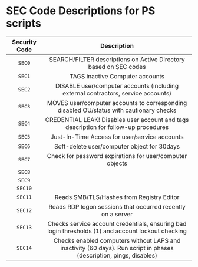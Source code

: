 # SEC Code Descriptions for PS scripts
| Security Code | Description |
|:-------------:|:-----------:|
| `SEC0` | SEARCH/FILTER descriptions on Active Directory based on SEC codes |
| `SEC1` | TAGS inactive Computer accounts | 
| `SEC2` | DISABLE user/computer accounts (including external contractors, service accounts) |
| `SEC3` | MOVES user/computer accounts to corresponding disabled OU/status with cautionary checks |
| `SEC4` | CREDENTIAL LEAK! Disables user account and tags description for follow-up procedures |
| `SEC5` | Just-In-Time Access for user/service accounts |
| `SEC6` | Soft-delete user/computer object for 30days |
| `SEC7` | Check for password expirations for user/computer objects |
| `SEC8` | |
| `SEC9` | |
| `SEC10` | |
| `SEC11` | Reads SMB/TLS/Hashes from Registry Editor |
| `SEC12` | Reads RDP logon sessions that occurred recently on a server |
| `SEC13` | Checks service account credentials, ensuring bad login thresholds (1) and account lockout checking |
| `SEC14` | Checks enabled computers without LAPS and inactivity (60 days). Run script in phases (description, pings, disables) |
